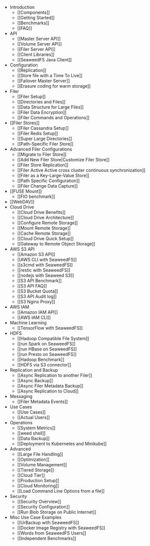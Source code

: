 * Introduction
  * [[Components]]
  * [[Getting Started]]
  * [[Benchmarks]]
  * [[FAQ]]
* API
  * [[Master Server API]]
  * [[Volume Server API]]
  * [[Filer Server API]]
  * [[Client Libraries]]
  * [[SeaweedFS Java Client]]
* Configuration
  * [[Replication]]
  * [[Store file with a Time To Live]]
  * [[Failover Master Server]]
  * [[Erasure coding for warm storage]]
* Filer
  * [[Filer Setup]]
  * [[Directories and Files]]
  * [[Data Structure for Large Files]]
  * [[Filer Data Encryption]]
  * [[Filer Commands and Operations]]
* [[Filer Stores]]
  * [[Filer Cassandra Setup]]
  * [[Filer Redis Setup]]
  * [[Super Large Directories]]
  * [[Path-Specific Filer Store]]
* Advanced Filer Configurations
  * [[Migrate to Filer Store]]
  * [[Add New Filer Store|Customize Filer Store]]
  * [[Filer Store Replication]]
  * [[Filer Active Active cross cluster continuous synchronization]]
  * [[Filer as a Key-Large-Value Store]]
  * [[Path Specific Configuration]]
  * [[Filer Change Data Capture]]
* [[FUSE Mount]]
  * [[FIO benchmark]]
* [[WebDAV]]
* Cloud Drive
  * [[Cloud Drive Benefits]]
  * [[Cloud Drive Architecture]]
  * [[Configure Remote Storage]]
  * [[Mount Remote Storage]]
  * [[Cache Remote Storage]]
  * [[Cloud Drive Quick Setup]]
  * [[Gateway to Remote Object Storage]]
* AWS S3 API
  * [[Amazon S3 API]]
  * [[AWS CLI with SeaweedFS]]
  * [[s3cmd with SeaweedFS]]
  * [[restic with SeaweedFS]]
  * [[nodejs with Seaweed S3]]
  * [[S3 API Benchmark]]
  * [[S3 API FAQ]]
  * [[S3 Bucket Quota]]
  * [[S3 API Audit log]]
  * [[S3 Nginx Proxy]]
* AWS IAM
  * [[Amazon IAM API]]
  * [[AWS IAM CLI]]
* Machine Learning
  * [[TensorFlow with SeaweedFS]]
* HDFS
  * [[Hadoop Compatible File System]]
  * [[run Spark on SeaweedFS]]
  * [[run HBase on SeaweedFS]]
  * [[run Presto on SeaweedFS]]
  * [[Hadoop Benchmark]]
  * [[HDFS via S3 connector]]
* Replication and Backup
  * [[Async Replication to another Filer]]
  * [[Async Backup]]
  * [[Async Filer Metadata Backup]]
  * [[Async Replication to Cloud]]
* Messaging
  * [[Filer Metadata Events]]
* Use Cases
  * [[Use Cases]]
  * [[Actual Users]]
* Operations
  * [[System Metrics]]
  * [[weed shell]]
  * [[Data Backup]]
  * [[Deployment to Kubernetes and Minikube]]
* Advanced
  * [[Large File Handling]]
  * [[Optimization]]
  * [[Volume Management]]
  * [[Tiered Storage]]
  * [[Cloud Tier]]
  * [[Production Setup]]
  * [[Cloud Monitoring]]
  * [[Load Command Line Options from a file]]
* Security
  * [[Security Overview]]
  * [[Security Configuration]]
  * [[Run Blob Storage on Public Internet]]
* Misc Use Case Examples
  * [[UrBackup with SeaweedFS]]
  * [[Docker Image Registry with SeaweedFS]]
  * [[Words from SeaweedFS Users]]
  * [[Independent Benchmarks]]
  
